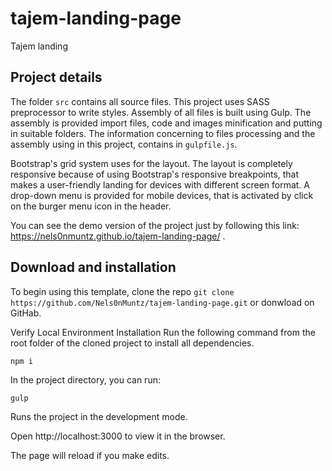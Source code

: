 # tajem-landing-page
Tajem landing



## Project details
The folder `src` contains all source files. This project uses SASS preprocessor to write styles. Assembly of all files is built using Gulp. 
The assembly is provided import files, code and images minification and putting in suitable folders. 
The information concerning to files processing and the assembly using in this project, contains in `gulpfile.js`.

Bootstrap's grid system uses for the layout.
The layout is completely responsive because of using Bootstrap's responsive breakpoints, that makes a user-friendly landing  for devices with different screen format.
A drop-down menu is provided for mobile devices, that is activated by click on the burger menu icon in the header.

You can see the demo version of the project just by following this link: https://nels0nmuntz.github.io/tajem-landing-page/ .

## Download and installation
To begin using this template, clone the repo `git clone https://github.com/Nels0nMuntz/tajem-landing-page.git` or donwload on GitHab.

Verify Local Environment Installation Run the following command from the root folder of the cloned project to install all dependencies.

`npm i`

In the project directory, you can run:

`gulp`

Runs the project in the development mode.

Open http://localhost:3000 to view it in the browser.

The page will reload if you make edits.
